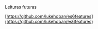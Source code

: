 Leituras futuras

[https://github.com/lukehoban/es6features](https://github.com/lukehoban/es6features)